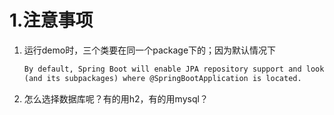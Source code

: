 # 1.注意事项
1.  运行demo时，三个类要在同一个package下的；因为默认情况下
    ```markdown
    By default, Spring Boot will enable JPA repository support and look in the package 
    (and its subpackages) where @SpringBootApplication is located. 
    ```
   
2.  怎么选择数据库呢？有的用h2，有的用mysql？  
